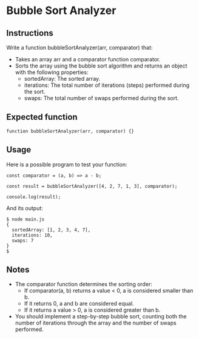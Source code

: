 # Bubble Sort Analyzer
## Instructions
Write a function bubbleSortAnalyzer(arr, comparator) that:

- Takes an array arr and a comparator function comparator.
- Sorts the array using the bubble sort algorithm and returns an object with the following properties:
  - sortedArray: The sorted array.
  - iterations: The total number of iterations (steps) performed during the sort.
  - swaps: The total number of swaps performed during the sort.

## Expected function
`function bubbleSortAnalyzer(arr, comparator) {}`

## Usage
Here is a possible program to test your function:

```
const comparator = (a, b) => a - b;

const result = bubbleSortAnalyzer([4, 2, 7, 1, 3], comparator);

console.log(result);
```

And its output:

```
$ node main.js
{
  sortedArray: [1, 2, 3, 4, 7],
  iterations: 10,
  swaps: 7
}
$
```

## Notes
- The comparator function determines the sorting order:
  - If comparator(a, b) returns a value < 0, a is considered smaller than b.
  - If it returns 0, a and b are considered equal.
  - If it returns a value > 0, a is considered greater than b.
- You should implement a step-by-step bubble sort, counting both the number of iterations through the array and the number of swaps performed.